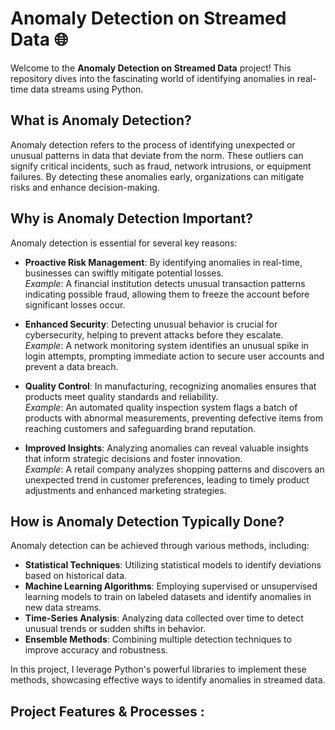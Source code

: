 # Anomaly Detection on Streamed Data 🌐

Welcome to the **Anomaly Detection on Streamed Data** project! This repository dives into the fascinating world of identifying anomalies in real-time data streams using Python.

## What is Anomaly Detection?

Anomaly detection refers to the process of identifying unexpected or unusual patterns in data that deviate from the norm. These outliers can signify critical incidents, such as fraud, network intrusions, or equipment failures. By detecting these anomalies early, organizations can mitigate risks and enhance decision-making.

## Why is Anomaly Detection Important?

Anomaly detection is essential for several key reasons:

- **Proactive Risk Management**: By identifying anomalies in real-time, businesses can swiftly mitigate potential losses.  
  _Example_: A financial institution detects unusual transaction patterns indicating possible fraud, allowing them to freeze the account before significant losses occur.

- **Enhanced Security**: Detecting unusual behavior is crucial for cybersecurity, helping to prevent attacks before they escalate.  
  _Example_: A network monitoring system identifies an unusual spike in login attempts, prompting immediate action to secure user accounts and prevent a data breach.

- **Quality Control**: In manufacturing, recognizing anomalies ensures that products meet quality standards and reliability.  
  _Example_: An automated quality inspection system flags a batch of products with abnormal measurements, preventing defective items from reaching customers and safeguarding brand reputation.

- **Improved Insights**: Analyzing anomalies can reveal valuable insights that inform strategic decisions and foster innovation.  
  _Example_: A retail company analyzes shopping patterns and discovers an unexpected trend in customer preferences, leading to timely product adjustments and enhanced marketing strategies.

## How is Anomaly Detection Typically Done?

Anomaly detection can be achieved through various methods, including:

- **Statistical Techniques**: Utilizing statistical models to identify deviations based on historical data.
- **Machine Learning Algorithms**: Employing supervised or unsupervised learning models to train on labeled datasets and identify anomalies in new data streams.
- **Time-Series Analysis**: Analyzing data collected over time to detect unusual trends or sudden shifts in behavior.
- **Ensemble Methods**: Combining multiple detection techniques to improve accuracy and robustness.

In this project, I leverage Python's powerful libraries to implement these methods, showcasing effective ways to identify anomalies in streamed data.

## Project Features & Processes :
